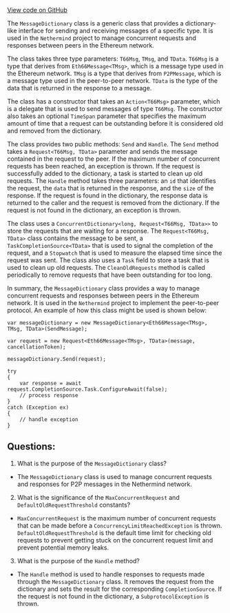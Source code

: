 [View code on GitHub](https://github.com/nethermindeth/nethermind/Nethermind.Network/P2P/MessageDictionary.cs)

The `MessageDictionary` class is a generic class that provides a dictionary-like interface for sending and receiving messages of a specific type. It is used in the `Nethermind` project to manage concurrent requests and responses between peers in the Ethereum network.

The class takes three type parameters: `T66Msg`, `TMsg`, and `TData`. `T66Msg` is a type that derives from `Eth66Message<TMsg>`, which is a message type used in the Ethereum network. `TMsg` is a type that derives from `P2PMessage`, which is a message type used in the peer-to-peer network. `TData` is the type of the data that is returned in the response to a message.

The class has a constructor that takes an `Action<T66Msg>` parameter, which is a delegate that is used to send messages of type `T66Msg`. The constructor also takes an optional `TimeSpan` parameter that specifies the maximum amount of time that a request can be outstanding before it is considered old and removed from the dictionary.

The class provides two public methods: `Send` and `Handle`. The `Send` method takes a `Request<T66Msg, TData>` parameter and sends the message contained in the request to the peer. If the maximum number of concurrent requests has been reached, an exception is thrown. If the request is successfully added to the dictionary, a task is started to clean up old requests. The `Handle` method takes three parameters: an `id` that identifies the request, the `data` that is returned in the response, and the `size` of the response. If the request is found in the dictionary, the response data is returned to the caller and the request is removed from the dictionary. If the request is not found in the dictionary, an exception is thrown.

The class uses a `ConcurrentDictionary<long, Request<T66Msg, TData>>` to store the requests that are waiting for a response. The `Request<T66Msg, TData>` class contains the message to be sent, a `TaskCompletionSource<TData>` that is used to signal the completion of the request, and a `Stopwatch` that is used to measure the elapsed time since the request was sent. The class also uses a `Task` field to store a task that is used to clean up old requests. The `CleanOldRequests` method is called periodically to remove requests that have been outstanding for too long.

In summary, the `MessageDictionary` class provides a way to manage concurrent requests and responses between peers in the Ethereum network. It is used in the `Nethermind` project to implement the peer-to-peer protocol. An example of how this class might be used is shown below:

```
var messageDictionary = new MessageDictionary<Eth66Message<TMsg>, TMsg, TData>(SendMessage);

var request = new Request<Eth66Message<TMsg>, TData>(message, cancellationToken);

messageDictionary.Send(request);

try
{
    var response = await request.CompletionSource.Task.ConfigureAwait(false);
    // process response
}
catch (Exception ex)
{
    // handle exception
}
```
## Questions: 
 1. What is the purpose of the `MessageDictionary` class?
- The `MessageDictionary` class is used to manage concurrent requests and responses for P2P messages in the Nethermind network.

2. What is the significance of the `MaxConcurrentRequest` and `DefaultOldRequestThreshold` constants?
- `MaxConcurrentRequest` is the maximum number of concurrent requests that can be made before a `ConcurrencyLimitReachedException` is thrown. `DefaultOldRequestThreshold` is the default time limit for checking old requests to prevent getting stuck on the concurrent request limit and prevent potential memory leaks.

3. What is the purpose of the `Handle` method?
- The `Handle` method is used to handle responses to requests made through the `MessageDictionary` class. It removes the request from the dictionary and sets the result for the corresponding `CompletionSource`. If the request is not found in the dictionary, a `SubprotocolException` is thrown.